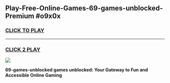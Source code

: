 
## Play-Free-Online-Games-69-games-unblocked-Premium #o9x0x
<h3>
<a href="https://premium.freeplayer.one?title=69-games-unblocked&ref=8M">CLICK TO PLAY</a></h3>
<hr>

<h3>
<a href="https://premium.freeplayer.one?title=69-games-unblocked&ref=8M">CLICK 2 PLAY</a>
  
</h3>

<a href="https://premium.freeplayer.one?title=69-games-unblocked&ref=8M"><img src="https://clearcache.store/games.png"></a>


**69-games-unblocked games unblocked: Your Gateway to Fun and Accessible Online Gaming**
